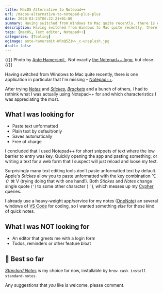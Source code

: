 ```yaml
---
title: MacOS Alternative to Notepad++
url: /macos-alternative-to-notepad-plus-plus
date: 2020-03-23T06:22:21+01:00
summary: Having switched from Windows to Mac quite recently, there is one application in particular that I’m missing – Notepad++. After trying Notes and Stickes, Brackets and a bunch of others, I had to rethink what I was actually using Notepad++ for and which characteristics I was appreciating the most.
description: Having switched from Windows to Mac quite recently, there is one application in particular that I’m missing – Notepad++. Standard Notes became my choice.
tags: [macOS, Text editor, Notepad++]
categories: [Tooling]
ogimage: ante-hamersmit-WRnQ5Z1w-_c-unsplash.jpg
draft: false
---
```


{{<post-image image="ante-hamersmit-WRnQ5Z1w-_c-unsplash.jpg" alt="green lizard perches on twig">}}
Photo by <a href="https://unsplash.com/@ante_kante?utm_source=unsplash&utm_medium=referral&utm_content=creditCopyText">
Ante Hamersmit </a>. Not exactly <a href="https://commons.wikimedia.org/wiki/File:Notepad%2B%2B_Logo.svg">the Notepad++ logo</a>, but close.
{{</post-image>}}

Having switched from Windows to Mac quite recently, there is one application in particular that I'm missing – [Notepad++][1].

After trying _[Notes][3]_ and _[Stickes][4]_, _[Brackets][2]_ and a bunch of others, I had to rethink what I was actually using Notepad++ for and which characteristics I was appreciating the most. 

## What I was looking for
* Paste text unformatted
* Plain text by default/only
* Saves automatically
* Free of charge

I concluded that I used Notepad++ for short snippets of text where the low barrier to entry was key. Quickly opening the app and pasting something; or writing a text for a web form that I suspect will just reload and loose my text. 

Surprisingly many text editing tools don't paste unformatted text by default. Apple's _Stickes_ allow you to paste unformatted with the key combination ⌥ ⇧ ⌘ V (trying doing that with one hand!). Both _Stickes_ and _Notes_ change single quote (`'`) to some other character ( ‘ ), which messes up my [Cypher][5] queries.

I already use a heavy-weight app/service for my notes ([OneNote][7]) an several windows of [VS Code][8] for coding, so I wanted something _else_ for these kind of quick notes.

## What I was NOT looking for
* An editor that greets me with a login form
* Todos, reminders or other feature bloat

## 👑 Best so far 

_[Standard Notes][6]_ is my choice for now, installable by `brew cask install standard-notes`.

Any suggestions that _you_ like is welcome, please comment. 

[1]: https://notepad-plus-plus.org/
[2]: http://brackets.io/
[3]: https://en.wikipedia.org/wiki/Notes_(Apple)
[4]: https://support.apple.com/en-gb/guide/stickies/welcome/mac
[5]: https://neo4j.com/developer/cypher-query-language/
[6]: https://standardnotes.org/
[7]: https://products.office.com/en-gb/onenote/digital-note-taking-app
[8]: https://code.visualstudio.com/
